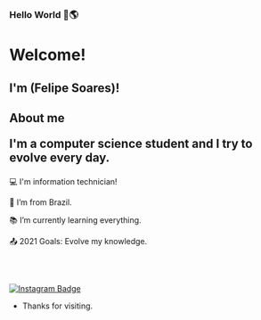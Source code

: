 
### Hello World 👋🌎


# Welcome!

 

## I'm (Felipe Soares)!

## About me <p> I'm a computer science student and I try to evolve every day. </p>


 

:computer: I'm information technician!           

:house_with_garden: I’m from Brazil.

:books: I’m currently learning everything.

:outbox_tray: 2021 Goals: Evolve my knowledge.                                   
 
<br>
<br>



[![Instagram Badge](https://img.shields.io/badge/Instagram-E4405F?style=for-the-badge&logo=instagram&logoColor=white)](https://www.instagram.com/_feliipeoliveira/)





- Thanks for visiting.

